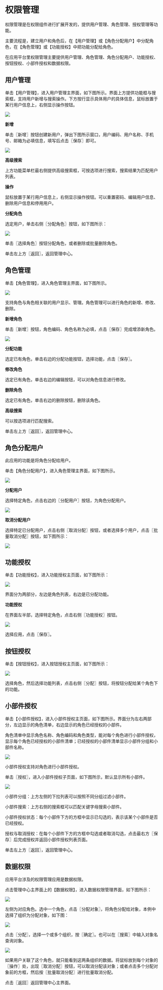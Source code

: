 # 权限管理

权限管理是在权限组件进行扩展开发的，提供用户管理、角色管理、授权管理等功能。

主要流程是，建立用户和角色后，在【用户管理】或【角色分配用户】中分配角色，在【角色管理】或【功能授权】中把功能分配给角色。

在应用平台里权限管理主要提供用户管理、角色管理、角色分配用户、功能授权、按钮授权、小部件授权和数据权限。

## 用户管理

单击【用户管理】，进入用户管理主界面，如下图所示。界面上方提供功能框与搜索框，支持用户新增与搜索操作。下方按行显示具体用户的具体信息，鼠标放置于某行用户信息上，右侧显示操作按钮。

![](/articles/appspecial/5-/images/image40.png)


 
**新增**

单击〖新增〗按钮创建新用户，弹出下图所示窗口，用户编码、用户名称、手机号、邮箱为必填信息，填写后点击〖保存〗即可。

![](/articles/appspecial/5-/images/image41.png)


 
**高级搜索**

上方功能菜单栏最右侧提供高级搜索框，可按选项进行搜索，搜索结果为匹配用户列表。

**操作**

鼠标放置于某行用户信息上，右侧显示操作按钮。可以重置密码、编辑用户信息、删除用户信息和停用用户。

**分配角色**

选定用户，单击右侧〖分配角色〗按钮，如下图所示：

![](/articles/appspecial/5-/images/image42.png)


 
单击〖选择角色〗按钮分配角色，或者删除或批量删除角色。

单击左上方〖返回〗，返回管理中心。

## 角色管理

单击【角色管理】，进入角色管理主界面，如下图所示。

![](/articles/appspecial/5-/images/image43.png)


 
支持角色与角色相关联的用户显示、管理。角色管理可以进行角色的新增、修改、删除。

**新增角色**

单击〖新增〗按钮，角色编码、角色名称为必填，点击〖保存〗完成增添新角色。

![](/articles/appspecial/5-/images/image44.png) 


**分配功能**

选定已有角色，单击右边的分配功能按钮，选择功能，点击〖保存〗。

**修改角色**

选定已有角色，单击右边的编辑按钮，可以对角色信息进行修改。

**删除角色**

选定已有角色，单击右边的删除按钮，删除该角色。

**高级搜索**

可以按选项进行匹配搜索。

单击左上方〖返回〗，返回管理中心。

## 角色分配用户

此应用的功能是将角色分配给用户。

单击【角色分配用户】，进入角色管理主界面，如下图所示。

![](/articles/appspecial/5-/images/image45.png) 



 
**分配用户**

选择特定角色，点击右边的〖分配用户〗按钮，为角色分配用户。

![](/articles/appspecial/5-/images/image46.png) 



 
**取消分配用户**

选择特定已分配用户，点击右侧〖取消分配〗按钮，或者选择多个用户，点击〖批量取消分配〗按钮，如下图所示：

![](/articles/appspecial/5-/images/image47.png) 



 
## 功能授权

单击【功能授权】，进入功能授权主页面，如下图所示：

![](/articles/appspecial/5-/images/image48.png) 



 
界面分为两部分，左边是角色列表，右边是已分配功能。

**功能授权**

在界面左半部，选择特定角色，点击右侧〖功能授权〗按钮。

![](/articles/appspecial/5-/images/image49.png) 



 
选择应用，点击〖保存〗。

## 按钮授权

单击【按钮授权】，进入按钮授权主页面，如下图所示：

![](/articles/appspecial/5-/images/image50.png) 



 
选择角色，然后选择功能列表，点击右侧〖分配〗按钮，将按钮分配给某个角色下的功能。

## 小部件授权

单击【小部件授权】，进入小部件授权主页面，如下图所示。界面分为左右两部分，左边显示的角色清单，右边显示的角色已经授权的小部件。

角色清单中显示角色名称、角色编码和角色类型，能对每个角色进行小部件授权，显示每个角色已经授权的小部件清单；已经授权的小部件清单显示小部件分组和小部件名称。

![](/articles/appspecial/5-/images/image51.png) 



 
小部件授权支持对角色进行小部件授权。

单击〖授权〗，进入小部件授权子页面，如下图所示，默认显示所有小部件。

![](/articles/appspecial/5-/images/image52.png) 



 
小部件分组：上方左侧的下拉列表可以按照不同分组过滤小部件。

小部件搜索：上方右侧的搜索框可以匹配关键字母搜索小部件。

小部件授权状态：每个小部件下方的方框中显示已勾选的，表示该某个小部件是否已经授权。

授权与取消授权：在每个小部件下方的方框中勾选或者取消勾选，点击最右方〖保存〗后完成授权并返回小部件授权列表页面。

单击左上方〖返回〗，返回管理中心。

## 数据权限

应用平台涉及的权限管理应用是数据权限。

点击管理中心主界面上的【数据权限】，进入数据权限管理界面，如下图所示：

![](/articles/appspecial/5-/images/image53.png) 



 
左侧为对应角色。选中一个角色，点击〖分配对象〗，将角色分配给对象，本例中选择了组织为分配对象，如下图：

![](/articles/appspecial/5-/images/image54.png) 



 
点击〖分配〗，选择一个或多个组织，按〖确定〗。也可以在〖搜索〗中输入对象名查询对象。

![](/articles/appspecial/5-/images/image55.png) 



 
如果用户关联了这个角色，就只能看到这两条组织的数据。将鼠标放到每个对象的〖操作〗处，出现〖取消分配〗按钮，可以取消分配该对象；或者点击多个分配对象前的方框，然后按〖批量取消分配〗进行批量取消分配。

点击〖返回〗返回管理中心主界面。
